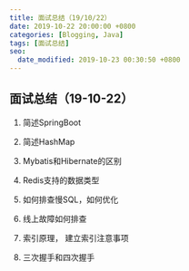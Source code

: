 ```yaml
---
title: 面试总结（19/10/22）
date: 2019-10-22 20:00:00 +0800
categories: [Blogging, Java]
tags: [面试总结]
seo:
  date_modified: 2019-10-23 00:30:50 +0800
---
```


## 面试总结（19-10-22）

1. 简述SpringBoot

2. 简述HashMap

3. Mybatis和Hibernate的区别

4. Redis支持的数据类型

5. 如何排查慢SQL，如何优化

6. 线上故障如何排查

7. 索引原理， 建立索引注意事项

8. 三次握手和四次握手
